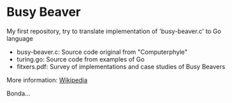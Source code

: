 # Busy Beaver

My first repository, try to translate implementation of 'busy-beaver.c' to Go language

* busy-beaver.c: 	Source code original from "Computerphyle"
* turing.go:		Source code from examples of Go
* fitxers.pdf: 		Survey of implementations and case studies of Busy Beavers

More information:
 [Wikipedia](https://en.wikipedia.org/wiki/Busy_beaver "https://en.wikipedia.org/wiki/Busy_beaver")

Bonda...

